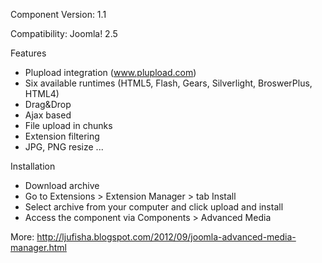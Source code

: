 Component Version: 1.1

Compatibility: Joomla! 2.5  

Features
- Plupload integration (www.plupload.com)
- Six available runtimes (HTML5, Flash, Gears, Silverlight, BroswerPlus, HTML4)
- Drag&Drop
- Ajax based
- File upload in chunks
- Extension filtering
- JPG, PNG resize ...

Installation
- Download archive
- Go to Extensions > Extension Manager > tab Install
- Select archive from your computer and click upload and install
- Access the component via Components > Advanced Media

More: http://ljufisha.blogspot.com/2012/09/joomla-advanced-media-manager.html